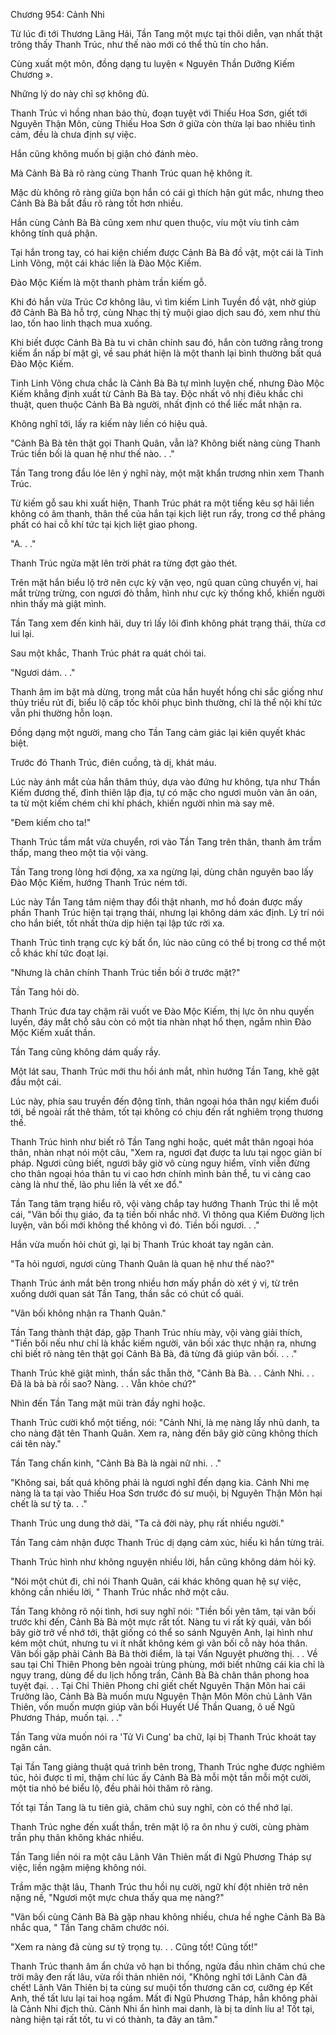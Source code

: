 




Chương 954: Cảnh Nhi


Từ lúc đi tới Thương Lãng Hải, Tần Tang một mực tại thôi diễn, vạn nhất thật trông thấy Thanh Trúc, như thế nào mới có thể thủ tín cho hắn.

Cùng xuất một môn, đồng dạng tu luyện « Nguyên Thần Dưỡng Kiếm Chương ».

Những lý do này chỉ sợ không đủ.

Thanh Trúc vì hồng nhan báo thù, đoạn tuyệt với Thiếu Hoa Sơn, giết tới Nguyên Thận Môn, cùng Thiếu Hoa Sơn ở giữa còn thừa lại bao nhiêu tình cảm, đều là chưa định sự việc.

Hắn cũng không muốn bị giận chó đánh mèo.

Mà Cảnh Bà Bà rõ ràng cùng Thanh Trúc quan hệ không ít.

Mặc dù không rõ ràng giữa bọn hắn có cái gì thích hận gút mắc, nhưng theo Cảnh Bà Bà bắt đầu rõ ràng tốt hơn nhiều.

Hắn cùng Cảnh Bà Bà cũng xem như quen thuộc, víu một víu tình cảm không tính quá phận.

Tại hắn trong tay, có hai kiện chiếm được Cảnh Bà Bà đồ vật, một cái là Tinh Linh Võng, một cái khác liền là Đào Mộc Kiếm.

Đào Mộc Kiếm là một thanh phàm trần kiếm gỗ.

Khi đó hắn vừa Trúc Cơ không lâu, vì tìm kiếm Linh Tuyền đồ vật, nhờ giúp đỡ Cảnh Bà Bà hỗ trợ, cùng Nhạc thị tỷ muội giao dịch sau đó, xem như thù lao, tốn hao linh thạch mua xuống.

Khi biết được Cảnh Bà Bà tu vi chân chính sau đó, hắn còn tưởng rằng trong kiếm ẩn nấp bí mật gì, về sau phát hiện là một thanh lại bình thường bất quá Đào Mộc Kiếm.

Tinh Linh Võng chưa chắc là Cảnh Bà Bà tự mình luyện chế, nhưng Đào Mộc Kiếm khẳng định xuất từ Cảnh Bà Bà tay. Độc nhất vô nhị điêu khắc chi thuật, quen thuộc Cảnh Bà Bà người, nhất định có thể liếc mắt nhận ra.

Không nghĩ tới, lấy ra kiếm này liền có hiệu quả.

"Cảnh Bà Bà tên thật gọi Thanh Quân, vẫn là? Không biết nàng cùng Thanh Trúc tiền bối là quan hệ như thế nào. . ."

Tần Tang trong đầu lóe lên ý nghĩ này, một mặt khẩn trương nhìn xem Thanh Trúc.

Từ kiếm gỗ sau khi xuất hiện, Thanh Trúc phát ra một tiếng kêu sợ hãi liền không có âm thanh, thân thể của hắn tại kịch liệt run rẩy, trong cơ thể phảng phất có hai cỗ khí tức tại kịch liệt giao phong.

"A. . ."

Thanh Trúc ngửa mặt lên trời phát ra từng đợt gào thét.

Trên mặt hắn biểu lộ trở nên cực kỳ vặn vẹo, ngũ quan cũng chuyển vị, hai mắt trừng trừng, con ngươi đỏ thẫm, hình như cực kỳ thống khổ, khiến người nhìn thấy mà giật mình.

Tần Tang xem đến kinh hãi, duy trì lấy lôi đình không phát trạng thái, thừa cơ lui lại.

Sau một khắc, Thanh Trúc phát ra quát chói tai.

"Ngươi dám. . ."

Thanh âm im bặt mà dừng, trong mắt của hắn huyết hồng chi sắc giống như thủy triều rút đi, biểu lộ cấp tốc khôi phục bình thường, chỉ là thể nội khí tức vẫn phi thường hỗn loạn.

Đồng dạng một người, mang cho Tần Tang cảm giác lại kiên quyết khác biệt.

Trước đó Thanh Trúc, điên cuồng, tà dị, khát máu.

Lúc này ánh mắt của hắn thâm thúy, dựa vào đứng hư không, tựa như Thần Kiếm đương thế, đỉnh thiên lập địa, tự có mặc cho ngươi muôn vàn ân oán, ta từ một kiếm chém chi khí phách, khiến người nhìn mà say mê.

"Đem kiếm cho ta!"

Thanh Trúc tầm mắt vừa chuyển, rơi vào Tần Tang trên thân, thanh âm trầm thấp, mang theo một tia vội vàng.

Tần Tang trong lòng hơi động, xa xa ngừng lại, dùng chân nguyên bao lấy Đào Mộc Kiếm, hướng Thanh Trúc ném tới.

Lúc này Tần Tang tâm niệm thay đổi thật nhanh, mơ hồ đoán được mấy phần Thanh Trúc hiện tại trạng thái, nhưng lại không dám xác định. Lý trí nói cho hắn biết, tốt nhất thừa dịp hiện tại lập tức rời xa.

Thanh Trúc tình trạng cực kỳ bất ổn, lúc nào cũng có thể bị trong cơ thể một cỗ khác khí tức đoạt lại.

"Nhưng là chân chính Thanh Trúc tiền bối ở trước mặt?"

Tần Tang hỏi dò.

Thanh Trúc đưa tay chậm rãi vuốt ve Đào Mộc Kiếm, thị lực ôn nhu quyến luyến, đáy mắt chỗ sâu còn có một tia nhàn nhạt hổ thẹn, ngắm nhìn Đào Mộc Kiếm xuất thần.

Tần Tang cũng không dám quấy rầy.

Một lát sau, Thanh Trúc mới thu hồi ánh mắt, nhìn hướng Tần Tang, khẽ gật đầu một cái.

Lúc này, phía sau truyền đến động tĩnh, thân ngoại hóa thân ngự kiếm đuổi tới, bề ngoài rất thê thảm, tốt tại không có chịu đến rất nghiêm trọng thương thế.

Thanh Trúc hình như biết rõ Tần Tang nghi hoặc, quét mắt thân ngoại hóa thân, nhàn nhạt nói một câu, "Xem ra, ngươi đạt được ta lưu tại ngọc giản bí pháp. Ngươi cũng biết, ngươi bây giờ vô cùng nguy hiểm, vĩnh viễn đừng cho thân ngoại hóa thân tu vi cao hơn chính mình bản thể, tu vi càng cao càng là như thế, lão phu liền là vết xe đổ."

Tần Tang tâm trạng hiểu rõ, vội vàng chắp tay hướng Thanh Trúc thi lễ một cái, "Vãn bối thụ giáo, đa tạ tiền bối nhắc nhở. Vì thông qua Kiếm Đường lịch luyện, vãn bối mới không thể không vì đó. Tiền bối ngươi. . ."

Hắn vừa muốn hỏi chút gì, lại bị Thanh Trúc khoát tay ngăn cản.

"Ta hỏi ngươi, ngươi cùng Thanh Quân là quan hệ như thế nào?"

Thanh Trúc ánh mắt bên trong nhiều hơn mấy phần dò xét ý vị, từ trên xuống dưới quan sát Tần Tang, thần sắc có chút cổ quái.

"Vãn bối không nhận ra Thanh Quân."

Tần Tang thành thật đáp, gặp Thanh Trúc nhíu mày, vội vàng giải thích, "Tiền bối nếu như chỉ là khắc kiếm người, vãn bối xác thực nhận ra, nhưng chỉ biết rõ nàng tên thật gọi Cảnh Bà Bà, đã từng đã giúp vãn bối. . . ."

Thanh Trúc khẽ giật mình, thần sắc thẫn thờ, "Cảnh Bà Bà. . . Cảnh Nhi. . . Đã là bà bà rồi sao? Nàng. . . Vẫn khỏe chứ?"

Nhìn đến Tần Tang mặt mũi tràn đầy nghi hoặc.

Thanh Trúc cười khổ một tiếng, nói: "Cảnh Nhi, là mẹ nàng lấy nhũ danh, ta cho nàng đặt tên Thanh Quân. Xem ra, nàng đến bây giờ cũng không thích cái tên này."

Tần Tang chấn kinh, "Cảnh Bà Bà là ngài nữ nhi. . ."

"Không sai, bất quá không phải là ngươi nghĩ đến dạng kia. Cảnh Nhi mẹ nàng là ta tại vào Thiếu Hoa Sơn trước đó sư muội, bị Nguyên Thận Môn hại chết là sư tỷ ta. . ."

Thanh Trúc ung dung thở dài, "Ta cả đời này, phụ rất nhiều người."

Tần Tang cảm nhận được Thanh Trúc dị dạng cảm xúc, hiếu kì hắn từng trải.

Thanh Trúc hình như không nguyện nhiều lời, hắn cũng không dám hỏi kỹ.

"Nói một chút đi, chỉ nói Thanh Quân, cái khác không quan hệ sự việc, không cần nhiều lời, " Thanh Trúc nhắc nhở một câu.

Tần Tang không rõ nội tình, hơi suy nghĩ nói: "Tiền bối yên tâm, tại vãn bối trước khi đến, Cảnh Bà Bà một mực rất tốt. Nàng tu vi rất kỳ quái, vãn bối bây giờ trở về nhớ tới, thật giống có thể so sánh Nguyên Anh, lại hình như kém một chút, nhưng tu vi ít nhất không kém gì vãn bối cỗ này hóa thân. Vãn bối gặp phải Cảnh Bà Bà thời điểm, là tại Vấn Nguyệt phường thị. . . Về sau tại Chỉ Thiên Phong bên ngoài trùng phùng, mới biết những cái kia chỉ là ngụy trang, dùng để du lịch hồng trần, Cảnh Bà Bà chân thân phong hoa tuyệt đại. . . Tại Chỉ Thiên Phong chỉ giết chết Nguyên Thận Môn hai cái Trưởng lão, Cảnh Bà Bà muốn mưu Nguyên Thận Môn Môn chủ Lãnh Vân Thiên, vốn muốn mượn giúp vãn bối Huyết Uế Thần Quang, ô uế Ngũ Phương Tháp, muốn tại. . ."

Tần Tang vừa muốn nói ra 'Tử Vi Cung' ba chữ, lại bị Thanh Trúc khoát tay ngăn cản.

Tại Tần Tang giảng thuật quá trình bên trong, Thanh Trúc nghe được nghiêm túc, hỏi được tỉ mỉ, thậm chí lúc ấy Cảnh Bà Bà mỗi một tần mỗi một cười, một tia nhỏ bé biểu lộ, đều phải hỏi thăm rõ ràng.

Tốt tại Tần Tang là tu tiên giả, chăm chú suy nghĩ, còn có thể nhớ lại.

Thanh Trúc nghe đến xuất thần, trên mặt lộ ra ôn nhu ý cười, cùng phàm trần phụ thân không khác nhiều.

Tần Tang liền nói ra một câu Lãnh Vân Thiên mất đi Ngũ Phương Tháp sự việc, liền ngậm miệng không nói.

Trầm mặc thật lâu, Thanh Trúc thu hồi nụ cười, ngữ khí đột nhiên trở nên nặng nề, "Ngươi một mực chưa thấy qua mẹ nàng?"

"Vãn bối cùng Cảnh Bà Bà gặp nhau không nhiều, chưa hề nghe Cảnh Bà Bà nhắc qua, " Tần Tang châm chước nói.

"Xem ra nàng đã cùng sư tỷ trọng tụ. . . Cũng tốt! Cũng tốt!"

Thanh Trúc thanh âm ẩn chứa vô hạn bi thống, ngửa đầu nhìn chăm chú che trời mây đen rất lâu, vừa rồi thản nhiên nói, "Không nghĩ tới Lãnh Càn đã chết! Lãnh Vân Thiên bị ta cùng sư muội tổn thương căn cơ, cưỡng ép Kết Anh, thế tất lưu lại tai hoạ ngầm. Mất đi Ngũ Phương Tháp, hẳn không phải là Cảnh Nhi địch thủ. Cảnh Nhi ẩn hình mai danh, là bị ta dính líu a! Tốt tại, nàng hiện tại rất tốt, tu vi có thành, ta đây an tâm."




